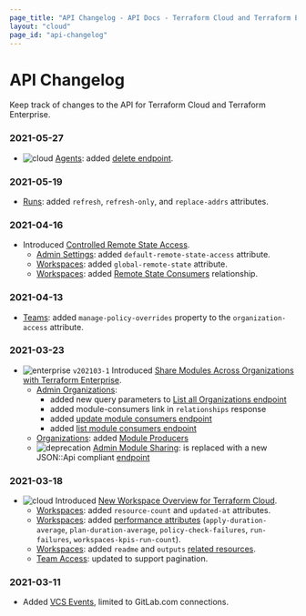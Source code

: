 ```yaml
---
page_title: "API Changelog - API Docs - Terraform Cloud and Terraform Enterprise"
layout: "cloud"
page_id: "api-changelog"
---
```


[breaking]: ./api/changelog/breaking.png "Breaking"
[cloud]: ./api/changelog/cloud.png "Cloud"
[deprecation]: ./api/changelog/deprecation.png "Deprecation"
[enterprise]: ./api/changelog/enterprise.png "Enterprise"

# API Changelog

Keep track of changes to the API for Terraform Cloud and Terraform Enterprise.

### 2021-05-27

* ![cloud][] [Agents](https://www.terraform.io/docs/cloud/api/agents.html): added [delete endpoint](https://www.terraform.io/docs/cloud/api/agents.html#delete-an-agent).

### 2021-05-19

* [Runs](https://www.terraform.io/docs/cloud/api/runs.html): added `refresh`, `refresh-only`, and `replace-addrs` attributes.

### 2021-04-16

* Introduced [Controlled Remote State Access](https://www.hashicorp.com/blog/announcing-controlled-remote-state-access-for-terraform-cloud-and-enterprise).
    * [Admin Settings](https://www.terraform.io/docs/cloud/api/admin/settings.html): added `default-remote-state-access` attribute.
    * [Workspaces](https://www.terraform.io/docs/cloud/api/workspaces.html): added `global-remote-state` attribute.
    * [Workspaces](https://www.terraform.io/docs/cloud/api/workspaces.html): added [Remote State Consumers](https://www.terraform.io/docs/cloud/api/workspaces.html#get-remote-state-consumers) relationship.

### 2021-04-13

* [Teams](https://www.terraform.io/docs/cloud/api/teams.html): added `manage-policy-overrides` property to the `organization-access` attribute.

### 2021-03-23

* ![enterprise][] `v202103-1` Introduced [Share Modules Across Organizations with Terraform Enterprise](https://www.hashicorp.com/blog/share-modules-across-organizations-terraform-enterprise).
  * [Admin Organizations](https://www.terraform.io/docs/cloud/api/admin/organizations.html):
      * added new query parameters to [List all Organizations endpoint](https://www.terraform.io/docs/cloud/api/admin/organizations.html#query-parameters)
      * added module-consumers link in `relationships` response
      * added [update module consumers endpoint](https://www.terraform.io/docs/cloud/api/admin/organizations.html#update-an-organization-39-s-module-consumers)
      * added [list module consumers endpoint](https://www.terraform.io/docs/cloud/api/admin/organizations.html#list-module-consumers-for-an-organization)
  * [Organizations](https://www.terraform.io/docs/cloud/api/organizations.html): added [Module Producers](https://www.terraform.io/docs/cloud/api/organizations.html#show-module-producers)
  * ![deprecation][] [Admin Module Sharing](https://www.terraform.io/docs/cloud/api/admin/module-sharing.html): is replaced with a new JSON::Api compliant [endpoint](https://www.terraform.io/docs/cloud/api/admin/organizations.html#update-an-organization-39-s-module-consumers)

### 2021-03-18

* ![cloud][] Introduced [New Workspace Overview for Terraform Cloud](https://www.hashicorp.com/blog/new-workspace-overview-for-terraform-cloud).
  * [Workspaces](https://www.terraform.io/docs/cloud/api/workspaces.html): added `resource-count` and `updated-at` attributes.
  * [Workspaces](https://www.terraform.io/docs/cloud/api/workspaces.html): added [performance attributes](https://www.terraform.io/docs/cloud/api/workspaces.html#workspace-performance-attributes) (`apply-duration-average`, `plan-duration-average`, `policy-check-failures`, `run-failures`, `workspaces-kpis-run-count`).
  * [Workspaces](https://www.terraform.io/docs/cloud/api/workspaces.html): added `readme` and `outputs` [related resources](https://www.terraform.io/docs/cloud/api/workspaces.html#available-related-resources).
  * [Team Access](https://www.terraform.io/docs/cloud/api/team-access.html): updated to support pagination.

### 2021-03-11

* Added [VCS Events](https://www.terraform.io/docs/cloud/api/vcs-events.html), limited to GitLab.com connections.
